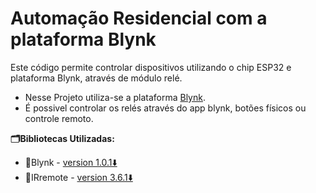 # Automação Residencial com a plataforma Blynk
Este código permite controlar dispositivos utilizando o chip ESP32 e plataforma Blynk, através de módulo relé. 
- Nesse Projeto utiliza-se a plataforma [Blynk](https://blynk.io/).
- É possivel controlar  os relés através do app blynk, botões físicos ou controle remoto.


**🗂️Bibliotecas Utilizadas:**
- 📁Blynk - [version 1.0.1⬇️](https://downloads.arduino.cc/libraries/github.com/blynkkk/Blynk-1.0.1.zip)
- 📁IRremote - [version 3.6.1⬇️](https://downloads.arduino.cc/libraries/github.com/z3t0/IRremote-3.6.1.zip)

